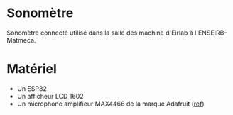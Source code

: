 # Sonomètre
Sonomètre connecté utilisé dans la salle des machine d'Eirlab à l'ENSEIRB-Matmeca.

# Matériel

- Un ESP32
- Un afficheur LCD 1602
- Un microphone amplifieur MAX4466 de la marque Adafruit ([ref](https://www.adafruit.com/product/1063))
